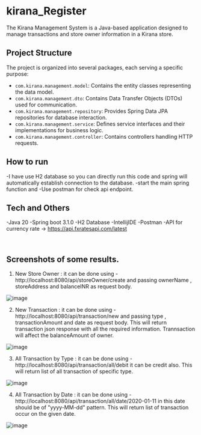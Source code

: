 # kirana_Register
The Kirana Management System is a Java-based application designed to manage transactions and store owner information in a Kirana store.

## Project Structure

The project is organized into several packages, each serving a specific purpose:

- `com.kirana.management.model`: Contains the entity classes representing the data model.
- `com.kirana.management.dto`: Contains Data Transfer Objects (DTOs) used for communication.
- `com.kirana.management.repository`: Provides Spring Data JPA repositories for database interaction.
- `com.kirana.management.service`: Defines service interfaces and their implementations for business logic.
- `com.kirana.management.controller`: Contains controllers handling HTTP requests.

## How to run

-I have use H2 database so you can directly run this code and spring will automatically establish connection to the database.
-start the main spring function and 
-Use postman for check api endpoint.

## Tech and Others

-Java 20 
-Spring boot 3.1.0
-H2 Database
-IntellijIDE
-Postman
-API for currency rate -> https://api.fxratesapi.com/latest

<br />

## Screenshots of some results.
1. New Store Owner : it can be done using - http://localhost:8080/api/storeOwner/create and passing ownerName , storeAddress and balanceINR as request body.

![image](https://github.com/dhruvkumar07/kirana_Register/assets/83705135/0548c3e5-33b2-4ce9-906f-1eca2fe06448)


2. New Transaction : it can be done using - http://localhost:8080/api/transaction/new and passing type , transactionAmount and date as request body. This will return transaction json response with all the required information. Trannsaction will affect the balanceAmount of owner.

![image](https://github.com/dhruvkumar07/kirana_Register/assets/83705135/9b05a2db-ac9f-4d76-8e71-29ee1fe70c00)


3. All Transaction by Type : it can be done using - http://localhost:8080/api/transaction/all/debit it can be credit also. This will return list of all transaction of specific type.

![image](https://github.com/dhruvkumar07/kirana_Register/assets/83705135/11b33b29-c8b9-469a-a2a9-1d024b293573)


4. All Transaction by Date : it can be done using - http://localhost:8080/api/transaction/all/date/2020-01-11 in this date should be of "yyyy-MM-dd" pattern. This will return list of transaction occur on the given date.

![image](https://github.com/dhruvkumar07/kirana_Register/assets/83705135/b7961771-6196-4751-bec5-818fa30bb00d)

